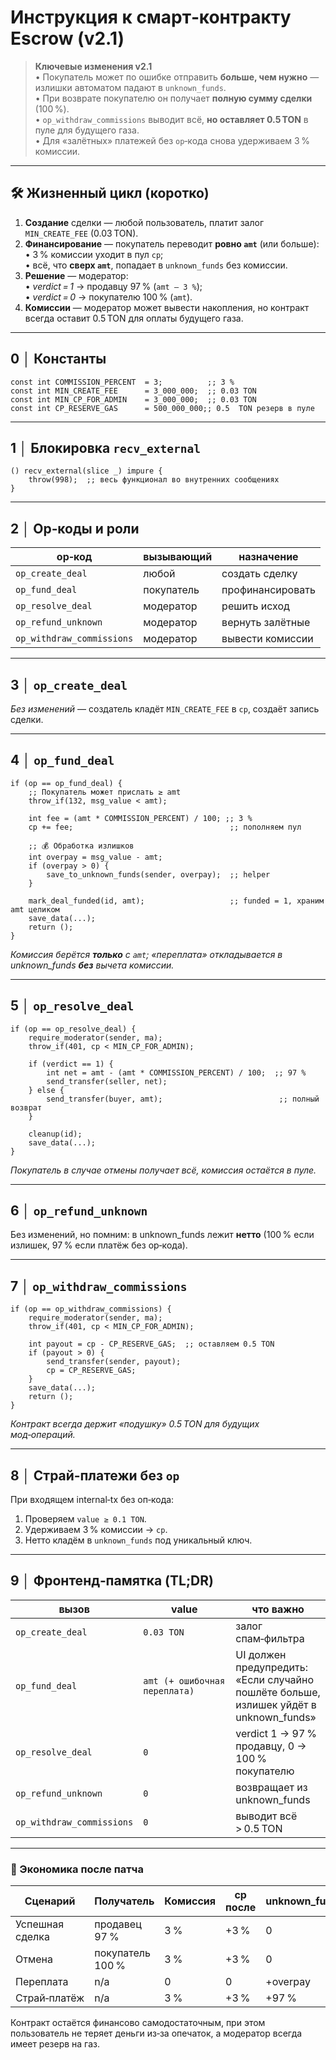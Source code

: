 # Инструкция к смарт‑контракту Escrow (v2.1)

> **Ключевые изменения v2.1**  
> • Покупатель может по ошибке отправить **больше, чем нужно** — излишки автоматом падают в `unknown_funds`.  
> • При возврате покупателю он получает **полную сумму сделки** (100 %).  
> • `op_withdraw_commissions` выводит всё, **но оставляет 0.5 TON** в пуле для будущего газа.  
> • Для «залётных» платежей без `op`‑кода снова удерживаем 3 % комиссии.

---

## 🛠 Жизненный цикл (коротко)
1. **Создание** сделки — любой пользователь, платит залог `MIN_CREATE_FEE` (0.03 TON).  
2. **Финансирование** — покупатель переводит **ровно `amt`** (или больше):  
   • 3 % комиссии уходит в пул `cp`;  
   • всё, что **сверх `amt`**, попадает в `unknown_funds` без комиссии.  
3. **Решение** — модератор:  
   • *verdict = 1* → продавцу 97 % (`amt – 3 %`);  
   • *verdict = 0* → покупателю 100 % (`amt`).  
4. **Комиссии** — модератор может вывести накопления, но контракт всегда оставит 0.5 TON для оплаты будущего газа.

---

## 0 │ Константы
```func
const int COMMISSION_PERCENT  = 3;          ;; 3 %
const int MIN_CREATE_FEE      = 3_000_000;  ;; 0.03 TON
const int MIN_CP_FOR_ADMIN    = 3_000_000;  ;; 0.03 TON
const int CP_RESERVE_GAS      = 500_000_000;; 0.5  TON резерв в пуле
```

---

## 1 │ Блокировка `recv_external`
```func
() recv_external(slice _) impure {
    throw(998);  ;; весь функционал во внутренних сообщениях
}
```

---

## 2 │ Op‑коды и роли
| op‑код | вызывающий | назначение |
|--------|------------|------------|
| `op_create_deal`          | любой      | создать сделку |
| `op_fund_deal`            | покупатель | профинансировать |
| `op_resolve_deal`         | модератор  | решить исход |
| `op_refund_unknown`       | модератор  | вернуть залётные |
| `op_withdraw_commissions` | модератор  | вывести комиссии |

---

## 3 │ `op_create_deal`
*Без изменений* — создатель кладёт `MIN_CREATE_FEE` в `cp`, создаёт запись сделки.

---

## 4 │ `op_fund_deal`
```func
if (op == op_fund_deal) {
    ;; Покупатель может прислать ≥ amt
    throw_if(132, msg_value < amt);

    int fee = (amt * COMMISSION_PERCENT) / 100; ;; 3 %
    cp += fee;                                   ;; пополняем пул

    ;; 💰 Обработка излишков
    int overpay = msg_value - amt;
    if (overpay > 0) {
        save_to_unknown_funds(sender, overpay);  ;; helper
    }

    mark_deal_funded(id, amt);                   ;; funded = 1, храним amt целиком
    save_data(...);
    return ();
}
```
*Комиссия берётся **только** с `amt`; «переплата» откладывается в unknown_funds **без** вычета комиссии.*

---

## 5 │ `op_resolve_deal`
```func
if (op == op_resolve_deal) {
    require_moderator(sender, ma);
    throw_if(401, cp < MIN_CP_FOR_ADMIN);

    if (verdict == 1) {
        int net = amt - (amt * COMMISSION_PERCENT) / 100;  ;; 97 %
        send_transfer(seller, net);
    } else {
        send_transfer(buyer, amt);                          ;; полный возврат
    }

    cleanup(id);
    save_data(...);
}
```
*Покупатель в случае отмены получает всё, комиссия остаётся в пуле.*

---

## 6 │ `op_refund_unknown`  
Без изменений, но помним: в unknown_funds лежит **нетто** (100 % если излишек, 97 % если платёж без op‑кода).

---

## 7 │ `op_withdraw_commissions`
```func
if (op == op_withdraw_commissions) {
    require_moderator(sender, ma);
    throw_if(401, cp < MIN_CP_FOR_ADMIN);

    int payout = cp - CP_RESERVE_GAS;  ;; оставляем 0.5 TON
    if (payout > 0) {
        send_transfer(sender, payout);
        cp = CP_RESERVE_GAS;
    }
    save_data(...);
    return ();
}
```
*Контракт всегда держит «подушку» 0.5 TON для будущих мод‑операций.*

---

## 8 │ Страй‑платежи без `op`
При входящем internal‑tx без оп‑кода:
1. Проверяем `value ≥ 0.1 TON`.  
2. Удерживаем 3 % комиссии → `cp`.  
3. Нетто кладём в `unknown_funds` под уникальный ключ.

---

## 9 │ Фронтенд‑памятка (TL;DR)
| вызов                     | value                | что важно |
|---------------------------|----------------------|-----------|
| `op_create_deal`          | `0.03 TON`           | залог спам‑фильтра |
| `op_fund_deal`            | `amt (+ ошибочная переплата)` | UI должен предупредить: «Если случайно пошлёте больше, излишек уйдёт в unknown_funds» |
| `op_resolve_deal`         | `0`                  | verdict 1 → 97 % продавцу, 0 → 100 % покупателю |
| `op_refund_unknown`       | `0`                  | возвращает из unknown_funds |
| `op_withdraw_commissions` | `0`                  | выводит всё > 0.5 TON |

---

### 🎯 Экономика после патча
| Сценарий | Получатель | Комиссия | cp после | unknown_funds |
|----------|-----------|----------|----------|---------------|
| Успешная сделка | продавец 97 % | 3 % | +3 % | 0 |
| Отмена | покупатель 100 % | 3 % | +3 % | 0 |
| Переплата | n/a | 0 | 0 | +overpay |
| Страй‑платёж | n/a | 3 % | +3 % | +97 % |

Контракт остаётся финансово самодостаточным, при этом пользователь не теряет деньги из‑за опечаток, а модератор всегда имеет резерв на газ.

